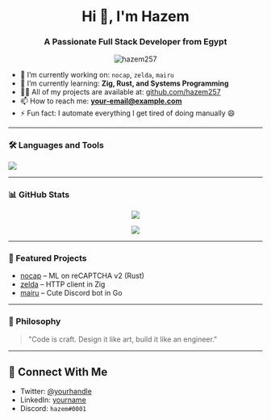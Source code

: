 <h1 align="center">Hi 👋, I'm Hazem</h1>
<h3 align="center">A Passionate Full Stack Developer from Egypt</h3>

<p align="center">
  <img src="https://komarev.com/ghpvc/?username=hazem257&label=Profile%20views&color=0e75b6&style=flat" alt="hazem257" />
</p>

- 🔭 I’m currently working on: `nocap`, `zelda`, `mairu`
- 🌱 I’m currently learning: **Zig, Rust, and Systems Programming**
- 👨‍💻 All of my projects are available at: [github.com/hazem257](https://github.com/hazem257)
- 📫 How to reach me: **your-email@example.com**
- ⚡ Fun fact: I automate everything I get tired of doing manually 😄

---

### 🛠️ Languages and Tools
<p>
  <img src="https://skillicons.dev/icons?i=rust,zig,go,js,nodejs,python,linux,bash,vim,github,git" />
</p>

---

### 📊 GitHub Stats

<p align="center">
  <img src="https://github-readme-stats.vercel.app/api?username=hazem257&show_icons=true&theme=radical" />
</p>

<p align="center">
  <img src="https://github-readme-stats.vercel.app/api/top-langs/?username=hazem257&layout=compact&theme=radical" />
</p>

---

### 📌 Featured Projects
- [nocap](https://github.com/hazem257/nocap) – ML on reCAPTCHA v2 (Rust)
- [zelda](https://github.com/hazem257/zelda) – HTTP client in Zig
- [mairu](https://github.com/hazem257/mairu) – Cute Discord bot in Go

---

### 🧠 Philosophy
> "Code is craft. Design it like art, build it like an engineer."

---

## 🔗 Connect With Me
- Twitter: [@yourhandle](https://twitter.com/yourhandle)
- LinkedIn: [yourname](https://linkedin.com/in/yourname)
- Discord: `hazem#0001`
